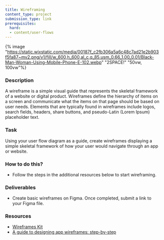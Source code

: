 ```yaml
---
title: Wireframing
content_type: project
submission_type: link
prerequisites:
  hard:
  - content/user-flows
---
```


{% image "https://static.wixstatic.com/media/00187f_c2fb306a5a6c48c7ad21e2b903f5fa87~mv2.png/v1/fill/w_600,h_600,al_c,q_85,usm_0.66_1.00_0.01/Black-Man-Woman-Using-Mobile-Phone-E-102.webp" "2SPACE!" "50vw, 100vw"%}

### Description
A wireframe is a simple visual guide that represents the skeletal framework of a website or digital product. Wireframes define the hierarchy of items on a screen and communicate what the items on that page should be based on user needs. Elements that are typically found in wireframes include logos, search fields, headers, share buttons, and pseudo-Latin (Lorem Ipsum) placeholder text.

### Task 
Using your user flow diagram as a guide, create wireframes displaying a simple skeletal framework of how your user would navigate through an app or website.

### How to do this?
- Follow the steps in the additional resources below to start wireframing.

### Deliverables
- Create basic wireframes on Figma. Once completed, submit a link to your Figma file.

### Resources 
- [Wireframes Kit](https://www.figma.com/templates/wireframe-kits/?fuid=911538155964104607)
- [A guide to designing app wireframes: step-by-step](https://www.justinmind.com/blog/mobile-app-wireframe)
